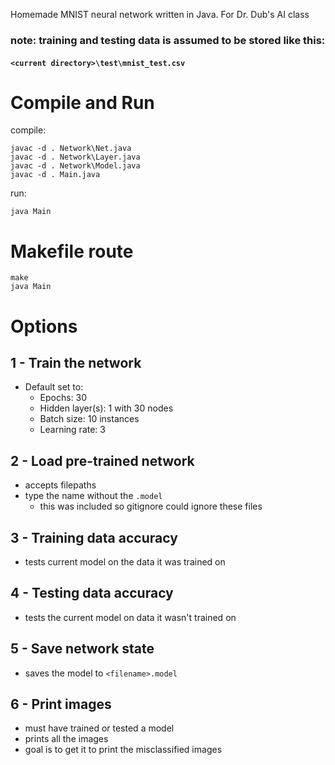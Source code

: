 Homemade MNIST neural network written in Java. For Dr. Dub's AI class


### note: training and testing data is assumed to be stored like this:
#### `<current directory>\test\mnist_test.csv`

# Compile and Run
compile: 
```
javac -d . Network\Net.java
javac -d . Network\Layer.java
javac -d . Network\Model.java
javac -d . Main.java
```
run:

```
java Main
```

# Makefile route
```
make
java Main
```

# Options
## 1 - Train the network
* Default set to:
    * Epochs: 30
    * Hidden layer(s): 1 with 30 nodes
    * Batch size: 10 instances
    * Learning rate: 3

## 2 - Load pre-trained network
* accepts filepaths
* type the name without the `.model`
    * this was included so gitignore could ignore these files

## 3 - Training data accuracy
* tests current model on the data it was trained on

## 4 - Testing data accuracy
* tests the current model on data it wasn't trained on

## 5 - Save network state
* saves the model to `<filename>.model`

## 6 - Print images
* must have trained or tested a model
* prints all the images
* goal is to get it to print the misclassified images
